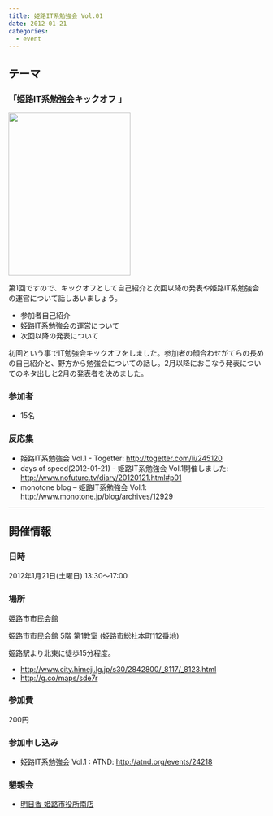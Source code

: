 ```yaml
---
title: 姫路IT系勉強会 Vol.01
date: 2012-01-21
categories:
  - event
---
```


テーマ
------

### **「姫路IT系勉強会キックオフ 」**

<img src="https://sites.google.com/site/himejiitstudy/_/rsrc/1359603016737/history/20120121/IMAG0192.jpg" width="240" height="320" />

第1回ですので、キックオフとして自己紹介と次回以降の発表や姫路IT系勉強会の運営について話しあいましょう。

-   参加者自己紹介
-   姫路IT系勉強会の運営について
-   次回以降の発表について

初回という事でIT勉強会キックオフをしました。参加者の顔合わせがてらの長めの自己紹介と、野方から勉強会についての話し。2月以降におこなう発表についてのネタ出しと2月の発表者を決めました。

### 参加者

-   15名

### 反応集

-   姫路IT系勉強会 Vol.1 - Togetter: <http://togetter.com/li/245120>
-   days of speed(2012-01-21) - 姫路IT系勉強会 Vol.1開催しました: <http://www.nofuture.tv/diary/20120121.html#p01>
-   monotone blog – 姫路IT系勉強会 Vol.1: <http://www.monotone.jp/blog/archives/12929>

------------------------------------------------------------------------

開催情報
--------

### 日時

2012年1月21日(土曜日) 13:30～17:00

### 場所

姫路市市民会館

姫路市市民会館 5階 第1教室 (姫路市総社本町112番地)

姫路駅より北東に徒歩15分程度。

-   <http://www.city.himeji.lg.jp/s30/2842800/_8117/_8123.html>
-   <http://g.co/maps/sde7r>

### 参加費

200円

### 参加申し込み

-   姫路IT系勉強会 Vol.1 : ATND: <http://atnd.org/events/24218>

### 懇親会

-   [明日香 姫路市役所南店](http://r.tabelog.com/hyogo/A2805/A280501/28031219/)

